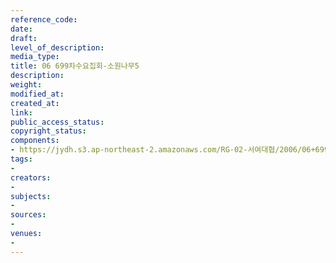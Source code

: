```yaml
---
reference_code: 
date: 
draft: 
level_of_description: 
media_type: 
title: 06 699차수요집회-소원나무5
description: 
weight: 
modified_at: 
created_at: 
link: 
public_access_status: 
copyright_status: 
components:
- https://jydh.s3.ap-northeast-2.amazonaws.com/RG-02-서여대협/2006/06+699차수요집회-소원나무5.jpg
tags:
- 
creators:
- 
subjects:
- 
sources:
- 
venues:
- 
---
```

